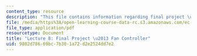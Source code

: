 ```yaml
---
content_type: resource
description: "This file contains information regarding final project \u2013 fan controller."
file: /media/https%3A/open-learning-course-data-rc.s3.amazonaws.com/ec-s06-practical-electronics-fall-2004/9802d78669bc7b301a72d2e2524dd7e2_MITEC_S06F04_lec08.pdf
file_type: application/pdf
resourcetype: Document
title: "Lecture 8: Final Project \u2013 Fan Controller"
uid: 9802d786-69bc-7b30-1a72-d2e2524dd7e2
---
```

